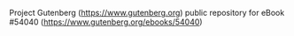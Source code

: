 Project Gutenberg (https://www.gutenberg.org) public repository for
eBook #54040 (https://www.gutenberg.org/ebooks/54040)
